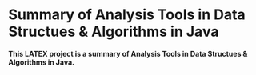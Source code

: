 # Summary of Analysis Tools in Data Structues & Algorithms in Java
**This LATEX project is a summary of Analysis Tools in Data Structues & Algorithms in Java.**
